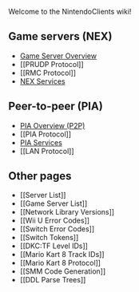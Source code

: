 Welcome to the NintendoClients wiki!

## Game servers (NEX)
* [Game Server Overview](NEX-Overview-(Game-Servers))
* [[PRUDP Protocol]]
* [[RMC Protocol]]
* [NEX Services](NEX-Protocols)

## Peer-to-peer (PIA)
* [PIA Overview (P2P)](PIA-Overview)
* [[PIA Protocol]]
* [PIA Services](PIA-Protocols)
* [[LAN Protocol]]

## Other pages
* [[Server List]]
* [[Game Server List]]
* [[Network Library Versions]]
* [[Wii U Error Codes]]
* [[Switch Error Codes]]
* [[Switch Tokens]]
* [[DKC:TF Level IDs]]
* [[Mario Kart 8 Track IDs]]
* [[Mario Kart 8 Protocol]]
* [[SMM Code Generation]]
* [[DDL Parse Trees]]